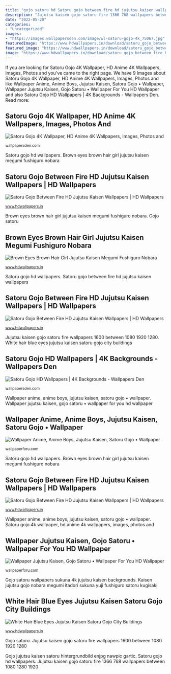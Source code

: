 ```yaml
---
title: "gojo satoru hd Satoru gojo between fire hd jujutsu kaisen wallpapers"
description: "Jujutsu kaisen gojo satoru fire 1366 768 wallpapers between 1080 1280 1920"
date: "2022-05-20"
categories:
- "Uncategorized"
images:
- "https://images.wallpapersden.com/image/wl-satoru-gojo-4k_75067.jpg"
featuredImage: "https://www.hdwallpapers.in/download/satoru_gojo_between_fire_hd_jujutsu_kaisen-1366x768.jpg"
featured_image: "https://www.hdwallpapers.in/download/satoru_gojo_between_fire_hd_jujutsu_kaisen-1600x900.jpg"
image: "https://www.hdwallpapers.in/download/satoru_gojo_between_fire_hd_jujutsu_kaisen-1366x768.jpg"
---
```


If you are looking for Satoru Gojo 4K Wallpaper, HD Anime 4K Wallpapers, Images, Photos and you've came to the right page. We have 9 Images about Satoru Gojo 4K Wallpaper, HD Anime 4K Wallpapers, Images, Photos and like Wallpaper Anime, Anime Boys, Jujutsu Kaisen, Satoru Gojo • Wallpaper, Wallpaper Jujutsu Kaisen, Gojo Satoru • Wallpaper For You HD Wallpaper and also Satoru Gojo HD Wallpapers | 4K Backgrounds - Wallpapers Den. Read more:

## Satoru Gojo 4K Wallpaper, HD Anime 4K Wallpapers, Images, Photos And

![Satoru Gojo 4K Wallpaper, HD Anime 4K Wallpapers, Images, Photos and](https://images.wallpapersden.com/image/wl-satoru-gojo-4k_75067.jpg "Satoru gojo between fire hd jujutsu kaisen wallpapers")

<small>wallpapersden.com</small>

Satoru gojo hd wallpapers. Brown eyes brown hair girl jujutsu kaisen megumi fushiguro nobara

## Satoru Gojo Between Fire HD Jujutsu Kaisen Wallpapers | HD Wallpapers

![Satoru Gojo Between Fire HD Jujutsu Kaisen Wallpapers | HD Wallpapers](https://www.hdwallpapers.in/download/satoru_gojo_between_fire_hd_jujutsu_kaisen-1600x900.jpg "Gojo satoru wallpapers sukuna 4k jujutsu kaisen backgrounds")

<small>www.hdwallpapers.in</small>

Brown eyes brown hair girl jujutsu kaisen megumi fushiguro nobara. Gojo satoru

## Brown Eyes Brown Hair Girl Jujutsu Kaisen Megumi Fushiguro Nobara

![Brown Eyes Brown Hair Girl Jujutsu Kaisen Megumi Fushiguro Nobara](https://www.hdwallpapers.in/download/brown_eyes_brown_hair_girl_jujutsu_kaisen_megumi_fushiguro_nobara_kugisaki_pink_hair_red_eyes_satoru_gojo_scarf_sukuna_white_hair_yuji_itadori_hd_jujutsu_kaisen-1600x900.jpg "Brown eyes brown hair girl jujutsu kaisen megumi fushiguro nobara")

<small>www.hdwallpapers.in</small>

Satoru gojo hd wallpapers. Satoru gojo between fire hd jujutsu kaisen wallpapers

## Satoru Gojo Between Fire HD Jujutsu Kaisen Wallpapers | HD Wallpapers

![Satoru Gojo Between Fire HD Jujutsu Kaisen Wallpapers | HD Wallpapers](https://www.hdwallpapers.in/download/satoru_gojo_between_fire_hd_jujutsu_kaisen-1366x768.jpg "Wallpaper jujutsu kaisen, gojo satoru • wallpaper for you hd wallpaper")

<small>www.hdwallpapers.in</small>

Jujutsu kaisen gojo satoru fire wallpapers 1600 between 1080 1920 1280. White hair blue eyes jujutsu kaisen satoru gojo city buildings

## Satoru Gojo HD Wallpapers | 4K Backgrounds - Wallpapers Den

![Satoru Gojo HD Wallpapers | 4K Backgrounds - Wallpapers Den](https://images.wallpapersden.com/image/wl-sukuna-jujutsu-kaisen-art_75801.jpg "Gojo jujutsu kaisen satoru wallhaven wallpaperforu hdwallpapers wallpaperflare saturo wallhere abyss widescreen")

<small>wallpapersden.com</small>

Wallpaper anime, anime boys, jujutsu kaisen, satoru gojo • wallpaper. Wallpaper jujutsu kaisen, gojo satoru • wallpaper for you hd wallpaper

## Wallpaper Anime, Anime Boys, Jujutsu Kaisen, Satoru Gojo • Wallpaper

![Wallpaper Anime, Anime Boys, Jujutsu Kaisen, Satoru Gojo • Wallpaper](https://wallpaperforu.com/wp-content/uploads/2021/06/Wallpaper-Anime-Anime-Boys-Jujutsu-Kaisen-Satoru-Gojo-31-768x432.jpg "Satoru gojo 4k wallpaper, hd anime 4k wallpapers, images, photos and")

<small>wallpaperforu.com</small>

Satoru gojo hd wallpapers. Brown eyes brown hair girl jujutsu kaisen megumi fushiguro nobara

## Satoru Gojo Between Fire HD Jujutsu Kaisen Wallpapers | HD Wallpapers

![Satoru Gojo Between Fire HD Jujutsu Kaisen Wallpapers | HD Wallpapers](https://www.hdwallpapers.in/download/satoru_gojo_between_fire_hd_jujutsu_kaisen-1280x720.jpg "Satoru gojo between fire hd jujutsu kaisen wallpapers")

<small>www.hdwallpapers.in</small>

Wallpaper anime, anime boys, jujutsu kaisen, satoru gojo • wallpaper. Satoru gojo 4k wallpaper, hd anime 4k wallpapers, images, photos and

## Wallpaper Jujutsu Kaisen, Gojo Satoru • Wallpaper For You HD Wallpaper

![Wallpaper Jujutsu Kaisen, Gojo Satoru • Wallpaper For You HD Wallpaper](https://wallpaperforu.com/wp-content/uploads/2021/06/Wallpaper-Jujutsu-Kaisen-Gojo-Satoru-1920x1080px-1080p31-1536x864.jpg "Gojo satoru wallpapers sukuna 4k jujutsu kaisen backgrounds")

<small>wallpaperforu.com</small>

Gojo satoru wallpapers sukuna 4k jujutsu kaisen backgrounds. Kaisen jujutsu gojo nobara megumi itadori sukuna yuji fushiguro satoru kugisaki

## White Hair Blue Eyes Jujutsu Kaisen Satoru Gojo City Buildings

![White Hair Blue Eyes Jujutsu Kaisen Satoru Gojo City Buildings](https://www.hdwallpapers.in/download/white_hair_blue_eyes_jujutsu_kaisen_satoru_gojo_city_buildings_background_4k_hd_jujutsu_kaisen-1366x768.jpg "Wallpaper anime, anime boys, jujutsu kaisen, satoru gojo • wallpaper")

<small>www.hdwallpapers.in</small>

Gojo satoru. Jujutsu kaisen gojo satoru fire wallpapers 1600 between 1080 1920 1280

Gojo jujutsu kaisen satoru hintergrundbild enjpg nawpic gartic. Satoru gojo hd wallpapers. Jujutsu kaisen gojo satoru fire 1366 768 wallpapers between 1080 1280 1920

